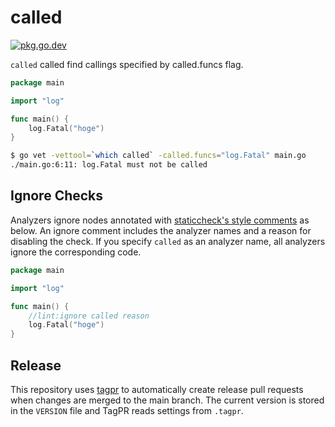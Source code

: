 # called

[![pkg.go.dev][gopkg-badge]][gopkg]

`called` called find callings specified by called.funcs flag.

```go
package main

import "log"

func main() {
	log.Fatal("hoge")
}
```

```sh
$ go vet -vettool=`which called` -called.funcs="log.Fatal" main.go
./main.go:6:11: log.Fatal must not be called
```

## Ignore Checks

Analyzers ignore nodes annotated with [staticcheck's style comments](https://staticcheck.io/docs/#ignoring-problems) as below.
An ignore comment includes the analyzer names and a reason for disabling the check.
If you specify `called` as an analyzer name, all analyzers ignore the corresponding code.

```go
package main

import "log"

func main() {
	//lint:ignore called reason
	log.Fatal("hoge")
}
```
## Release

This repository uses [tagpr] to automatically create release pull requests when
changes are merged to the main branch. The current version is stored in the
`VERSION` file and TagPR reads settings from `.tagpr`.


<!-- links -->
[gopkg]: https://pkg.go.dev/github.com/gostaticanalysis/called
[gopkg-badge]: https://pkg.go.dev/badge/github.com/gostaticanalysis/called?status.svg
[tagpr]: https://github.com/Songmu/tagpr
